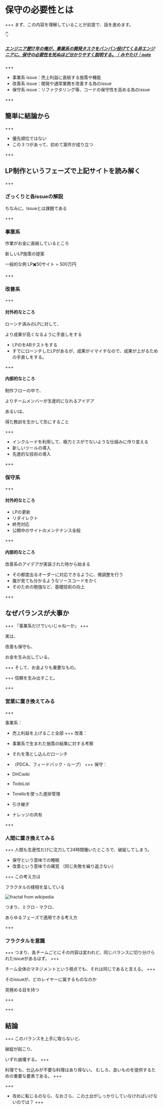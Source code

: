 # 保守の必要性とは
+++
まず、この内容を理解していることが前提で、話を進めます。

👇

##### [エンジニア歴17年の俺が、事業系の開発タスクをバンバン投げてくる非エンジニアに、保守の必要性を死ぬほど分かりやすく説明する。｜みやたけ｜note](https://note.mu/gonjyu/n/nd7bf3efa0728?fbclid=IwAR0HvbvBku0sUhDE9l9YDI6Se3kJToZoB9-xRaLX-qYczWo51iuvlmjXEM0)
+++

- 事業系 issue：売上利益に直結する施策や機能
- 改善系 issue：開発や通常業務を改善する為のissue
- 保守系 issue：リファクタリング等、コードの保守性を高める為のissue

+++
## 簡単に結論から
+++
- 優先順位ではない
- この３つがあって、初めて案件が成り立つ



+++
## LP制作というフェーズで上記サイトを読み解く
+++
### ざっくりと各issueの解説
ちなみに、Issueとは課題である

+++
### 事業系
作業がお金に直結しているところ

新しいLP施策の提案

一般的な例
LP✖️50サイト = 500万円



+++
### 改善系
+++
#### 対外的なところ
ローンチ済みのLPに対して、

より成果が高くなるように手直しをする

- LPのをABテストをする
- すでにローンチしたLPがあるが、成果がイマイチなので、成果が上がるための手直しをする。

+++
#### 内部的なところ
制作フローの中で、

よりチームメンバーが生産的になれるアイデア

あるいは、

得た教訓を生かして形にすること

+++
- インクルードを利用して、極力ミスがでないような仕組みに作り変える
- 新しいツールの導入
- 先進的な技術の導入


+++
### 保守系
+++
#### 対外的なところ
- LPの更新
- リダイレクト
- 終売対応
- 公開中のサイトのメンテナンス全般

+++
#### 内部的なところ
改善系のアイデアが実装された時から始まる

- その都度出るオーダーに対応できるように、微調整を行う
- 誰が見ても分かるようなソースコードをかく
- そのための勉強など、基礎技術の向上



+++
## なぜバランスが大事か
+++
「事業系だけでいいじゃねーか」
+++

実は、

改善も保守も、

お金を生み出している。

+++
そして、お金よりも重要なもの。

+++
信頼を生み出すこと。

+++
### 営業に置き換えてみる
+++

事業系：

- 売上利益を上げること全部
+++
改善：

- 事業系で生まれた施策の結果に対する考察
- それを落とし込んだローンチ
- （PDCA、フィードバック・ループ）
+++
保守：

 - DHCwiki
 - TodoList
 - Torelloを使った進捗管理
 - 引き継ぎ
 - ナレッジの共有


+++
### 人間に置き換えてみる
+++
人間も生産性だけに注力して24時間働いたところで、破綻してしまう。

- 保守という意味での睡眠
- 改善という意味での痛覚 （同じ失敗を繰り返さない）


+++
この考え方は

フラクタルの様相を呈している

![fractal from wikipedia](https://ja.wikipedia.org/wiki/%E3%83%95%E3%83%A9%E3%82%AF%E3%82%BF%E3%83%AB#/media/File:Animated_construction_of_Sierpinski_Triangle.gif)


つまり、ミクロ・マクロ、

あらゆるフェーズで適用できる考え方

+++
### フラクタルを意識
+++
つまり、各チームごとにその内容は変われど、同じバランスに切り分けられたissueがあるはず。
+++

チーム全体のマネジメントという視点でも、それは同じであると言える。
+++

そのissueが、どのレイヤーに属するものなのか

見極める目を持つ

+++


+++
## 結論
+++
このバランスを上手に取らないと、

破綻が起こり、

いずれ崩壊する。
+++

料理でも、仕込みが不要な料理はあり得ない。
むしろ、良いものを提供するための重要な要素である。
+++


+++
* 攻めに転じるのなら、なおさら、この土台がしっかりしていなければいけないのでは？
+++
